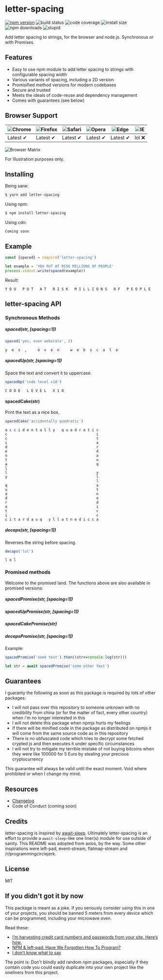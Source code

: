 # letter-spacing

[![npm version](https://img.shields.io/badge/npm-1.0.6-brightgreen.svg)](https://www.npmjs.org/package/letter-spacing)
![build status](https://img.shields.io/badge/build-passing-brightgreen.svg)
![code coverage](https://img.shields.io/badge/coverage-9001%25-brightgreen.svg)
![install size](https://img.shields.io/badge/install_size-0.01TiB-brightgreen.svg)
![npm downloads](https://img.shields.io/badge/downloads-300_M%2fm-brightgreen.svg)
![stupid](https://img.shields.io/badge/stupid-yes-brightgreen.svg)

Add letter spacing to strings, for the browser and node.js. Synchronous or with Promises.

## Features

- Easy to use npm module to add letter spacing to strings with configurable spacing width
- Various variants of spacing, including a 2D version
- Promisified method versions for modern codebases
- Secure and trusted
- Meets the ideals of code-reuse and dependency management
- Comes with guarantees (see below)

## Browser Support

![Chrome](https://raw.github.com/alrra/browser-logos/master/src/chrome/chrome_48x48.png) | ![Firefox](https://raw.github.com/alrra/browser-logos/master/src/firefox/firefox_48x48.png) | ![Safari](https://raw.github.com/alrra/browser-logos/master/src/safari/safari_48x48.png) | ![Opera](https://raw.github.com/alrra/browser-logos/master/src/opera/opera_48x48.png) | ![Edge](https://raw.github.com/alrra/browser-logos/master/src/edge/edge_48x48.png) | ![IE](https://raw.github.com/alrra/browser-logos/master/src/archive/internet-explorer_9-11/internet-explorer_9-11_48x48.png) |
--- | --- | --- | --- | --- | --- |
Latest ✔ | Latest ✔ | Latest ✔ | Latest ✔ | Latest ✔ | lol ❌ |


![Browser Matrix](https://camo.githubusercontent.com/626c46cfd86214001b4143cda5d0ef27a25bd69f/68747470733a2f2f73617563656c6162732e636f6d2f6f70656e5f73617563652f6275696c645f6d61747269782f6178696f732e737667)

For illustration purposes only.

## Installing

Being sane:

```bash
$ yarn add letter-spacing
```

Using npm:

```bash
$ npm install letter-spacing
```

Using cdn:

```
Coming soon
```

## Example

```js
const {spaced} = require('letter-spacing')

let example = 'YOU PUT AT RISK MILLIONS OF PEOPLE'
process.stdout.write(spaced(example))
```

Result:

```
Y O U   P U T   A T   R I S K   M I L L I O N S   O F   P E O P L E
```

## letter-spacing API

### Synchronous Methods

##### spaced(str, [spacing=1])

```js
spaced('yes, even webscale', 2)
```

```
y  e  s  ,     e  v  e  n     w  e  b  s  c  a  l  e
```

##### spacedUp(str, [spacing=1])

Space the text and convert it to uppercase.

```js
spacedUp('code level x10')
```

```
C O D E   L E V E L   X 1 0
```

#### spacedCake(str)

Print the text as a nice box.

```js
spacedCake('accidentally quadratic')
```

```
a c c i d e n t a l l y   q u a d r a t i c
c                                         i
c                                         t
i                                         a
d                                         r
e                                         d
n                                         a
t                                         u
a                                         q
l                                          
l                                         y
y                                         l
                                          l
q                                         a
u                                         t
a                                         n
d                                         e
r                                         d
a                                         i
t                                         c
i                                         c
c i t a r d a u q   y l l a t n e d i c c a
```

##### decaps(str, [spacing=1])

Reverses the string before spacing.

```js
decaps('lol')
```

```
l o l
```

### Promised methods

Welcome to the promised land. The functions above are also available
in promised versions:

##### spacedPromise(str, [spacing=1])
##### spacedUpPromise(str, [spacing=1])
##### spacedCakePromise(str)
##### decapsPromise(str, [spacing=1])

Example:

```js
spacedPromise('some text').then((str=>console.log(str)))
```

```js
let str = await spacedPromise('some other text')
```

## Guarantees

I guaranty the following as soon as this package is required by lots of other packages:

* I will not pass over this repository to someone unknown with no credibility from china (or for the matter of fact, every other country) when i'm no longer interested in this
* I will not delete this package when npmjs hurts my feelings
* If there will be minified code in the package as distributed on npmjs it will come from the same source code as in this repository
* There is no obfuscated code which tries to decrypt some fetched crypted js and then executes it under specific circumstances
* I will not try to mitigate my terrible mistake of not buying bitcoins when they were like 100000 for 5 Euro by stealing your precious cryptocurrency

This guarantee will always be valid until the exact moment. Void where prohibited or when I change my mind.


## Resources

* [Changelog](https://github.com/julijane/letter-spacing/commits)
* Code of Conduct (coming soon)

## Credits

letter-spacing is inspired by [await-sleep](https://github.com/sqren/await-sleep). Ultimately letter-spacing is an effort to provide a `await-sleep`-like one liner(s) module for use outside of sanity. This README was adopted from axios, by the way. Some other inspirations were left-pad, event-stream, flatmap-stream and /r/programmingcirclejerk.

## License

MIT

## If you didn't got it by now

This package is meant as a joke. If you seriously consider using this in one of
your projects, you should be banned 5 meters from every device which can be
programmed, including your microwave oven.

Read these:

* [I’m harvesting credit card numbers and passwords from your site. Here’s how.](https://hackernoon.com/im-harvesting-credit-card-numbers-and-passwords-from-your-site-here-s-how-9a8cb347c5b5)
* [NPM & left-pad: Have We Forgotten How To Program?](https://www.davidhaney.io/npm-left-pad-have-we-forgotten-how-to-program/)
* [I don't know what to say](https://github.com/dominictarr/event-stream/issues/116)

The point is: Don't blindly add random npm packages, especially if they contain code 
you could easily duplicate into your own project like the oneliners from this project.
